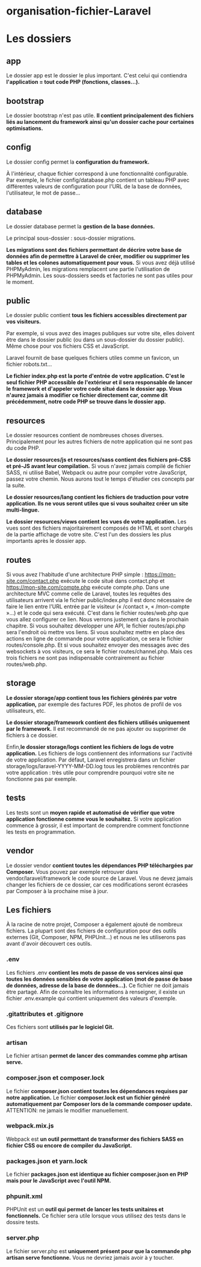 # organisation-fichier-Laravel

# Les dossiers

## app

Le dossier app est le dossier le plus important. C'est celui qui contiendra __l'application = tout  code PHP (fonctions, classes…).__

## bootstrap

Le dossier bootstrap n'est pas utile. __Il contient principalement des fichiers liés au lancement du framework ainsi qu'un dossier cache pour certaines optimisations.__

## config

Le dossier config permet la __configuration du framework.__ 

À l'intérieur, chaque fichier correspond à une fonctionnalité configurable. Par exemple, le fichier config/database.php contient un tableau PHP avec différentes valeurs de configuration pour l'URL de la base de données, l'utilisateur, le mot de passe…

## database

Le dossier database permet la __gestion de la base données.__

Le principal sous-dossier : sous-dossier migrations. 

__Les migrations sont des fichiers permettant de décrire votre base de données afin de permettre à Laravel de créer, modifier ou supprimer les tables et les colones automatiquement pour vous.__ Si vous avez déjà utilisé PHPMyAdmin, les migrations remplacent une partie l'utilisation de PHPMyAdmin.
Les sous-dossiers seeds et factories ne sont pas utiles pour le moment.

## public

Le dossier public contient __tous les fichiers accessibles directement par vos visiteurs.__

Par exemple, si vous avez des images publiques sur votre site, elles doivent être dans le dossier public (ou dans un sous-dossier du dossier public). Même chose pour vos fichiers CSS et JavaScript.

Laravel fournit de base quelques fichiers utiles comme un favicon, un fichier robots.txt…

__Le fichier index.php est la porte d'entrée de votre application. C'est le seul fichier PHP accessible de l'extérieur et il sera responsable de lancer le framework et d'appeler votre code situé dans le dossier app. Vous n'aurez jamais à modifier ce fichier directement car, comme dit précédemment, notre code PHP se trouve dans le dossier app.__

## resources


Le dossier resources contient de nombreuses choses diverses. Principalement pour les autres fichiers de notre application qui ne sont pas du code PHP.

__Le dossier resources/js et resources/sass contient des fichiers pré-CSS et pré-JS avant leur compilation.__ Si vous n'avez jamais compilé de fichier SASS, ni utilisé Babel, Webpack ou autre pour compiler votre JavaScript, passez votre chemin. Nous aurons tout le temps d'étudier ces concepts par la suite.

__Le dossier resources/lang contient les fichiers de traduction pour votre application. Ils ne vous seront utiles que si vous souhaitez créer un site multi-lingue.__

__Le dossier resources/views contient les vues de votre application.__ Les vues sont des fichiers majoritairement composés de HTML et sont chargés de la partie affichage de votre site. C'est l'un des dossiers les plus importants après le dossier app.

## routes

Si vous avez l'habitude d'une architecture PHP simple : https://mon-site.com/contact.php exécute le code situé dans contact.php et https://mon-site.com/compte.php exécute compte.php. Dans une architecture MVC comme celle de Laravel, toutes les requêtes des utilisateurs arrivent via le fichier public/index.php il est donc nécessaire de faire le lien entre l'URL entrée par le visiteur (« /contact », « /mon-compte »…) et le code qui sera exécuté. C'est dans le fichier routes/web.php que vous allez configurer ce lien. Nous verrons justement ça dans le prochain chapitre.
Si vous souhaitez développer une API, le fichier routes/api.php sera l'endroit où mettre vos liens. Si vous souhaitez mettre en place des actions en ligne de commande pour votre application, ce sera le fichier routes/console.php. Et si vous souhaitez envoyer des messages avec des websockets à vos visiteurs, ce sera le fichier routes/channel.php. Mais ces trois fichiers ne sont pas indispensable contrairement au fichier routes/web.php.

## storage

__Le dossier storage/app contient tous les fichiers générés par votre application,__ par exemple des factures PDF, les photos de profil de vos utilisateurs, etc.

__Le dossier storage/framework contient des fichiers utilisés uniquement par le framework.__ Il est recommandé de ne pas ajouter ou supprimer de fichiers à ce dossier.

Enfin,__le dossier storage/logs contient les fichiers de logs de votre application.__ Les fichiers de logs contiennent des informations sur l'activité de votre application. Par défaut, Laravel enregistrera dans un fichier storage/logs/laravel-YYYY-MM-DD.log tous les problèmes rencontrés par votre application : très utile pour comprendre pourquoi votre site ne fonctionne pas par exemple.

## tests

Les tests sont un __moyen rapide et automatisé de vérifier que votre application fonctionne comme vous le souhaitez.__ Si votre application commence à grossir, il est important de comprendre comment fonctionne les tests en programmation.

## vendor

Le dossier vendor __contient toutes les dépendances PHP téléchargées par Composer.__ Vous pouvez par exemple retrouver dans vendor/laravel/framework le code source de Laravel. Vous ne devez jamais changer les fichiers de ce dossier, car ces modifications seront écrasées par Composer à la prochaine mise à jour.

## Les fichiers

À la racine de notre projet, Composer a également ajouté de nombreux fichiers. La plupart sont des fichiers de configuration pour des outils externes (Git, Composer, NPM, PHPUnit…) et nous ne les utiliserons pas avant d'avoir découvert ces outils.


### .env


Les fichiers .env __contient les mots de passe de vos services ainsi que toutes les données sensibles de votre application (mot de passe de base de données, adresse de la base de données…).__ Ce fichier ne doit jamais être partagé. Afin de connaître les informations à renseigner, il existe un fichier .env.example qui contient uniquement des valeurs d'exemple.

### .gitattributes et .gitignore

Ces fichiers sont __utilisés par le logiciel Git.__

### artisan

Le fichier artisan __permet de lancer des commandes comme php artisan serve.__

### composer.json et composer.lock

Le fichier __composer.json contient toutes les dépendances requises par notre application.__ Le fichier __composer.lock est un fichier généré automatiquement par Composer lors de la commande composer update.__ ATTENTION: ne jamais le modifier manuellement.

### webpack.mix.js

Webpack est __un outil permettant de transformer des fichiers SASS en fichier CSS ou encore de compiler du JavaScript.__

### packages.json et yarn.lock

Le fichier __packages.json est identique au fichier composer.json en PHP mais pour le JavaScript avec l'outil NPM.__

### phpunit.xml

PHPUnit est un __outil qui permet de lancer les tests unitaires et fonctionnels.__ Ce fichier sera utile lorsque vous utilisez des tests dans le dossire tests.

### server.php

Le fichier server.php est __uniquement présent pour que la commande php artisan serve fonctionne.__ Vous ne devriez jamais avoir à y toucher.
